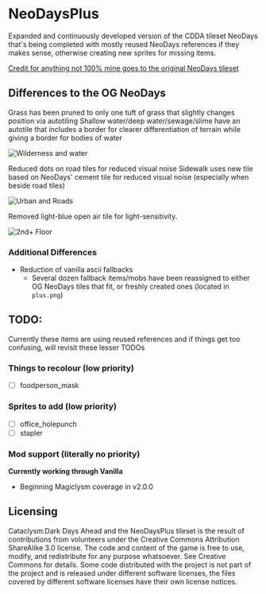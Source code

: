 # NeoDaysPlus
Expanded and continuously developed version of the CDDA tileset NeoDays that's being completed with mostly reused NeoDays references if they makes sense, otherwise creating new sprites for missing items.

[Credit for anything not 100% mine goes to the original NeoDays tileset](https://github.com/I-am-Erk/CDDA-Tilesets)

## Differences to the OG NeoDays

Grass has been pruned to only one tuft of grass that slightly changes position via autotiling
Shallow water/deep water/sewage/slime have an autotile that includes a border for clearer differentiation of terrain while giving a border for bodies of water

![Wilderness and water](https://i.imgur.com/fWe4ZLF.png)

Reduced dots on road tiles for reduced visual noise
Sidewalk uses new tile based on NeoDays' cement tile for reduced visual noise (especially when beside road tiles)

![Urban and Roads](https://i.imgur.com/d2ixKJN.png)

Removed light-blue open air tile for light-sensitivity.

![2nd+ Floor](https://i.imgur.com/BuuHAm3.png)

### Additional Differences
- Reduction of vanilla ascii fallbacks
  - Several dozen fallback items/mobs have been reassigned to either OG NeoDays tiles that fit, or freshly created ones (located in `plus.png`)

## TODO:
Currently these items are using reused references and if things get too confusing, will revisit these lesser TODOs

### Things to recolour (low priority)
- [ ] foodperson_mask

### Sprites to add (low priority)
- [ ] office_holepunch
- [ ] stapler

### Mod support (literally no priority)
**Currently working through Vanilla**
- Beginning Magiclysm coverage in v2.0.0

## Licensing
Cataclysm:Dark Days Ahead and the NeoDaysPlus tileset is the result of contributions from volunteers under the Creative Commons Attribution ShareAlike 3.0 license. The code and content of the game is free to use, modify, and redistribute for any purpose whatsoever. See Creative Commons for details. Some code distributed with the project is not part of the project and is released under different software licenses, the files covered by different software licenses have their own license notices.
